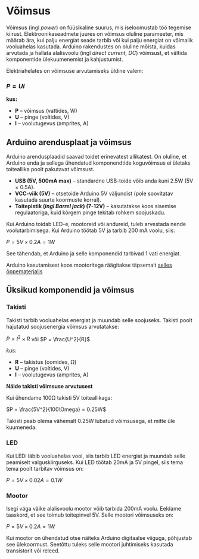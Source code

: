 # Võimsus

Võimsus (ingl *power*) on füüsikaline suurus, mis iseloomustab töö tegemise kiirust. 
Elektroonikaseadmete juures on võimsus oluline parameeter, mis määrab ära, kui palju energiat seade tarbib või kui palju energiat on võimalik vooluahelas kasutada. 
Arduino rakendustes on oluline mõista, kuidas arvutada ja hallata alalisvoolu (ingl *direct current, DC*) võimsust, et vältida komponentide ülekuumenemist ja kahjustumist.

Elektriahelates on võimsuse arvutamiseks üldine valem:
### $P = U  I$

**kus:**
* **P** – võimsus (vattides, W)
* **U** – pinge (voltides, V)
* **I** – voolutugevus (amprites, A)

## Arduino arendusplaat ja võimsus
Arduino arendusplaadid saavad toidet erinevatest allikatest. On oluline, et Arduino enda ja sellega ühendatud komponendtide koguvõimsus ei ületaks toiteallika poolt pakutavat võimsust.
* **USB (5V, 500mA max)** – standardne USB-toide võib anda kuni 2.5W (5V × 0.5A).
* **VCC-viik (5V)** – otsetoide Arduino 5V väljundist (pole soovitatav kasutada suurte koormuste korral).
* **Toitepistik (*ingl Barrel jack*) (7-12V)** – kasutatakse koos sisemise regulaatoriga, kuid kõrgem pinge tekitab rohkem soojuskadu.


Kui Arduino toidab LED-e, mootoreid või andureid, tuleb arvestada nende voolutarbimisega. Kui Arduino töötab 5V ja tarbib 200 mA voolu, siis:

$P = 5V \times 0.2A = 1W$

See tähendab, et Arduino ja selle komponendid tarbivad 1 vati energiat.

Arduino kasutamisest koos mootoritega räägitakse täpsemalt [selles õppematerjalis](https://github.com/nullyks/Arduino-mootorid-ja-toide)

## Üksikud komponendid ja võimsus
### Takisti
Takisti tarbib vooluahelas energiat ja muundab selle soojuseks. Takisti poolt hajutatud soojusenergia võimsus arvutatakse:

$P = I^2 \times R$ või 
$P = \frac{U^2}{R}$

*kus:*
* **R** – takistus (oomides, Ω)
* **U** – pinge (voltides, V)
* **I** – voolutugevus (amprites, A)

**Näide takisti võimsuse arvutusest**

Kui ühendame 100Ω takisti 5V toiteallikaga:

$P = \frac{5V^2}{100\Omega} = 0.25W$

Takisti peab olema vähemalt 0.25W lubatud võimsusega, et mitte üle kuumeneda.

### LED
Kui LEDi läbib vooluahelas vool, siis tarbib LED energiat ja muundab selle peamiselt valguskiirguseks. Kui LED töötab 20mA ja 5V pingel, siis tema tema poolt tarbitav võimsus on:

$P = 5V \times 0.02A = 0.1W$

### Mootor
Isegi väga väike alalisvoolu mootor võib tarbida 200mA voolu. Eeldame taaskord, et see toimub toitepinvel 5V. Selle mootori võimsuseks on:

$P = 5V \times 0.2A = 1W$

Kui mootor on ühendatud otse näiteks Arduino digitaalse viiguga, põhjustab see ülekoormust. Seetõttu tuleks selle mootori juhtimiseks kasutada transistorit või releed.